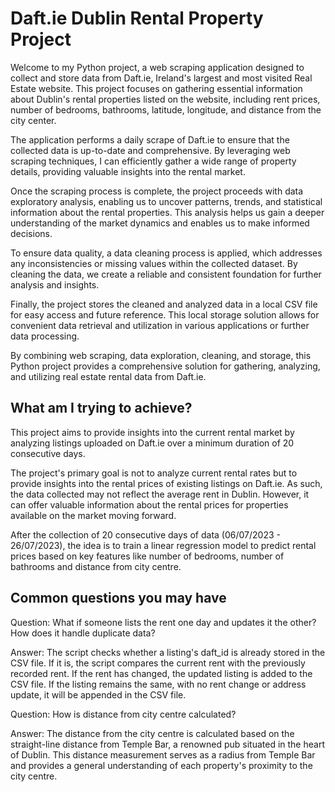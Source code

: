 # Daft.ie Dublin Rental Property Project

Welcome to my Python project, a web scraping application designed to collect and store data from Daft.ie, Ireland's largest and most visited Real Estate website. This project focuses on gathering essential information about Dublin's rental properties listed on the website, including rent prices, number of bedrooms, bathrooms, latitude, longitude, and distance from the city center.

The application performs a daily scrape of Daft.ie to ensure that the collected data is up-to-date and comprehensive. By leveraging web scraping techniques, I can efficiently gather a wide range of property details, providing valuable insights into the rental market.

Once the scraping process is complete, the project proceeds with data exploratory analysis, enabling us to uncover patterns, trends, and statistical information about the rental properties. This analysis helps us gain a deeper understanding of the market dynamics and enables us to make informed decisions.

To ensure data quality, a data cleaning process is applied, which addresses any inconsistencies or missing values within the collected dataset. By cleaning the data, we create a reliable and consistent foundation for further analysis and insights.

Finally, the project stores the cleaned and analyzed data in a local CSV file for easy access and future reference. This local storage solution allows for convenient data retrieval and utilization in various applications or further data processing.

By combining web scraping, data exploration, cleaning, and storage, this Python project provides a comprehensive solution for gathering, analyzing, and utilizing real estate rental data from Daft.ie.

## What am I trying to achieve?

This project aims to provide insights into the current rental market by analyzing listings uploaded on Daft.ie over a minimum duration of 20 consecutive days.

The project's primary goal is not to analyze current rental rates but to provide insights into the rental prices of existing listings on Daft.ie. As such, the data collected may not reflect the average rent in Dublin. However, it can offer valuable information about the rental prices for properties available on the market moving forward.

After the collection of 20 consecutive days of data (06/07/2023 - 26/07/2023), the idea is to train a linear regression model to predict rental prices based on key features like number of bedrooms, number of bathrooms and distance from city centre.

## Common questions you may have

Question: What if someone lists the rent one day and updates it the other? How does it handle duplicate data?

Answer: The script checks whether a listing's daft_id is already stored in the CSV file. If it is, the script compares the current rent with the previously recorded rent. If the rent has changed, the updated listing is added to the CSV file. If the listing remains the same, with no rent change or address update, it will be appended in the CSV file.

Question: How is distance from city centre calculated?

Answer: The distance from the city centre is calculated based on the straight-line distance from Temple Bar, a renowned pub situated in the heart of Dublin. This distance measurement serves as a radius from Temple Bar and provides a general understanding of each property's proximity to the city centre.


